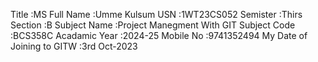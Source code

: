 Title :MS
Full Name :Umme Kulsum
USN :1WT23CS052
Semister :Thirs
Section :B
Subject Name :Project Manegment With GIT
Subject Code :BCS358C
Acadamic Year :2024-25
Mobile No :9741352494
My Date of Joining to GITW :3rd Oct-2023
